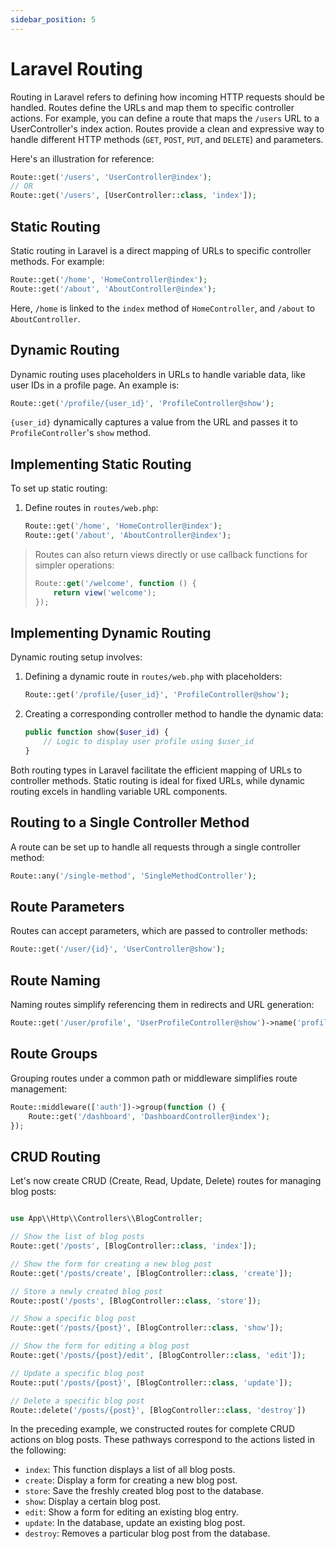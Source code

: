 ```yaml
---
sidebar_position: 5
---
```


# Laravel Routing

Routing in Laravel refers to defining how incoming HTTP requests should be handled. Routes define the URLs and map them to specific controller actions. For example, you can define a route that maps the `/users` URL to a UserController's index action. Routes provide a clean and expressive way to handle different HTTP methods (`GET`, `POST`, `PUT`, and `DELETE`) and parameters.

Here's an illustration for reference:

```php
Route::get('/users', 'UserController@index');
// OR
Route::get('/users', [UserController::class, 'index']);
```

## Static Routing

Static routing in Laravel is a direct mapping of URLs to specific controller methods. For example:

```php
Route::get('/home', 'HomeController@index');
Route::get('/about', 'AboutController@index');
```

Here, `/home` is linked to the `index` method of `HomeController`, and `/about` to `AboutController`.

## Dynamic Routing

Dynamic routing uses placeholders in URLs to handle variable data, like user IDs in a profile page. An example is:

```php
Route::get('/profile/{user_id}', 'ProfileController@show');
```

`{user_id}` dynamically captures a value from the URL and passes it to `ProfileController`'s `show` method.

## Implementing Static Routing

To set up static routing:

1. Define routes in `routes/web.php`:
    
    ```php
    Route::get('/home', 'HomeController@index');
    Route::get('/about', 'AboutController@index');
    ```
    

> Routes can also return views directly or use callback functions for simpler operations:
> 
> 
> ```jsx
> Route::get('/welcome', function () {
>     return view('welcome');
> });
> ```
> 

## Implementing Dynamic Routing

Dynamic routing setup involves:

1. Defining a dynamic route in `routes/web.php` with placeholders:
    
    ```php
    Route::get('/profile/{user_id}', 'ProfileController@show');
    ```
    
2. Creating a corresponding controller method to handle the dynamic data:
    
    ```php
    public function show($user_id) {
        // Logic to display user profile using $user_id
    }
    ```
    

Both routing types in Laravel facilitate the efficient mapping of URLs to controller methods. Static routing is ideal for fixed URLs, while dynamic routing excels in handling variable URL components.

## Routing to a Single Controller Method

A route can be set up to handle all requests through a single controller method:

```php
Route::any('/single-method', 'SingleMethodController');
```

## Route Parameters

Routes can accept parameters, which are passed to controller methods:

```php
Route::get('/user/{id}', 'UserController@show');
```

## Route Naming

Naming routes simplify referencing them in redirects and URL generation:

```php
Route::get('/user/profile', 'UserProfileController@show')->name('profile');
```

## Route Groups

Grouping routes under a common path or middleware simplifies route management:

```php
Route::middleware(['auth'])->group(function () {
    Route::get('/dashboard', 'DashboardController@index');
});
```

## **CRUD Routing**

Let's now create CRUD (Create, Read, Update, Delete) routes for managing blog posts:

```php title="routes/web.php"

use App\\Http\\Controllers\\BlogController;

// Show the list of blog posts
Route::get('/posts', [BlogController::class, 'index']);

// Show the form for creating a new blog post
Route::get('/posts/create', [BlogController::class, 'create']);

// Store a newly created blog post
Route::post('/posts', [BlogController::class, 'store']);

// Show a specific blog post
Route::get('/posts/{post}', [BlogController::class, 'show']);

// Show the form for editing a blog post
Route::get('/posts/{post}/edit', [BlogController::class, 'edit']);

// Update a specific blog post
Route::put('/posts/{post}', [BlogController::class, 'update']);

// Delete a specific blog post
Route::delete('/posts/{post}', [BlogController::class, 'destroy'])
```

In the preceding example, we constructed routes for complete CRUD actions on blog posts. These pathways correspond to the actions listed in the following:

- `index`: This function displays a list of all blog posts.
- `create`: Display a form for creating a new blog post.
- `store`: Save the freshly created blog post to the database.
- `show`: Display a certain blog post.
- `edit`: Show a form for editing an existing blog entry.
- `update`: In the database, update an existing blog post.
- `destroy`: Removes a particular blog post from the database.
